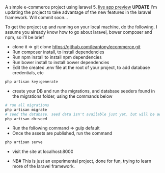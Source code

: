 A simple e-commerce project using laravel 5. [live app preview](http://176.58.98.240)
**UPDATE** I'm updating the project to take advantage of the new features in the laravel framework. Will commit soon...

To get the project up and running on your local machine, do the following. I assume you already know how to go about laravel, bower composer and npm, so i'll be brief

- clone it => git clone https://github.com/leantony/ecommerce.git
- Run composer install, to install dependencies
- Run npm install to install npm dependencies
- Run bower install to install bower dependencies
- Edit the created .env file at the root of your project, to add database credentials, etc
```bash
php artisan key:generate
```
- create your DB and run the migrations, and database seeders found in the migrations folder, using the commands below
```bash
# run all migrations
php artisan migrate
# seed the database. seed data isn't available just yet, but will be added soon
php artisan db:seed
```

- Run the following command => gulp default
- Once the assets are published, run the command
```bash
php artisan serve
```
- visit the site at localhost:8000

- NB# This is just an experimental project, done for fun, trying to learn more of the laravel framework.
